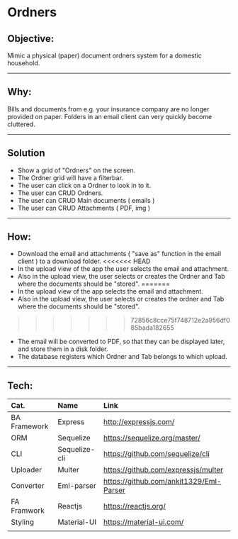 # Ordners

## Objective:

Mimic a physical (paper) document ordners system for a domestic household.
***
 ## Why:
 Bills and documents from e.g. your insurance company are no longer provided on paper. Folders in an email client can very quickly become cluttered. 

 ***
## Solution
* Show a grid of "Ordners" on the screen. 
* The Ordner grid will have a filterbar.
* The user can click on a Ordner to look in to it.
* The user can CRUD Ordners.
* The user can CRUD Main documents ( emails )
* The user can CRUD Attachments ( PDF, img )

***
## How:
* Download the email and attachments ( "save as" function in the email client ) to a download folder.
<<<<<<< HEAD
* In the upload view of the app the user selects the email and attachment.
* Also in the upload view, the user selects or creates the Ordner and Tab where the documents should be "stored".
=======
* In the upload view of the app selects the email and attachment.
* Also in the upload view, the user selects or creates the ordner and Tab where the documents should be "stored".
>>>>>>> 72856c8cce75f748712e2a956df085bada182655
* The email will be converted to PDF, so that they can be displayed later, and store them in a disk folder.
* The database registers which Ordner and Tab belongs to which upload.

***

## Tech:
| Cat.         |Name           | Link                                     |
|:---          | :-----------  |:-------                                  |
| BA Framework | Express       | http://expressjs.com/                    |
| ORM          | Sequelize     | https://sequelize.org/master/            |
| CLI          | Sequelize-cli | https://github.com/sequelize/cli         |
| Uploader     | Multer        | https://github.com/expressjs/multer      |
| Converter    | Eml-parser    | https://github.com/ankit1329/Eml-Parser  |
| FA Framwork  | Reactjs       | https://reactjs.org/                     |
| Styling      | Material-UI   | https://material-ui.com/                 |
|              |               |                                          |

